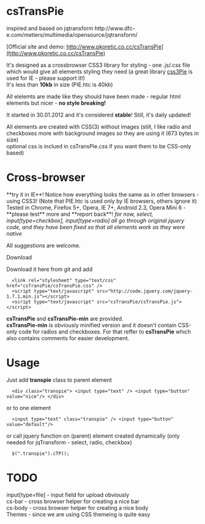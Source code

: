 <h1>
      csTransPie
</h1>
inspired and based on jqtransform http://www.dfc-e.com/metiers/multimedia/opensource/jqtransform/   

[Official site and demo: http://www.pkoretic.co.cc/csTransPie](http://www.pkoretic.co.cc/csTransPie)



It's designed as a crossbrowser CSS3 library for styling - one .js/.css file which would give all elements styling they need
(a great library [css3Pie](http://css3pie.com/) is used for IE - please support it!)   
It's less than **10kb** in size (PIE.htc is 40kb)

All elelemts are made like they should have been made - regular html elements but nicer - **no style breaking!**  

It started in 30.01.2012 and it's considered **stable**! Still, it's daily updated!  

All elements are created with CSS(3) without images (still, I like radio and checkboxes more with background images so they are using it (673 bytes in size)  
optional css is inclued in csTransPie.css if you want them to be CSS-only based)

<h1>
      Cross-browser
</h1>
**try it in IE**! Notice how everything looks the same as in other browsers - using CSS3!  
(Note that PIE.htc is used only by IE browsers, others ignore it)  
Tested in Chrome, Firefox 5+, Opera, IE 7+, Android 2.3, Opera Mini 6 - **please test** more and **report back**!


<em>
      for now, select, input[type=checkbox], input[type=radio] all go through original jquery code, and they have been fixed so that all elements work as they were native
</em>  

All suggestions are welcome.  

Download 

Download it here from git and add  

      <link rel="stylesheet" type="text/css" href="csTransPie/csTransPie.css" />  
      <script type="text/javascript" src="http://code.jquery.com/jquery-1.7.1.min.js"></script>  
      <script type="text/javascript" src="csTransPie/csTransPie.js"></script>  
      
**csTransPie** and  **csTransPie-min** are provided.  
**csTransPie-min** is obviously minified version and it doesn't contain CSS-only code for radios and checkboxes. For that reffer to **csTransPie** which also contains comments for easier development.

Usage
=======================  
Just add **transpie** class to parent element  

      <div class="transpie"> <input type="text" /> <input type="button" value="nice"/> </div>  
      
or to one element  

      <input type="text" class="transpie" /> <input type="button" value="default"/>  
      
or call jquery function on (parent) element created dynamically (only needed for jqTransform - select, radio, checkbox)  

      $(".transpie").cTP();  
            
TODO
========================
input[type=file] - input field for upload obviously  
cs-bar - cross browser helper for creating a nice bar  
cs-body - cross browser helper for creating a nice body  
Themes - since we are using CSS themeing is quite easy